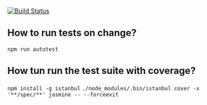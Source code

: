 [![Build Status](https://travis-ci.org/protopipe/pipejs.svg?branch=master)](https://travis-ci.org/protopipe/pipejs)



How to run tests on change?
-------------------------------

`npm run autotest`


How tun run the test suite with coverage?
----------------------------------------

`npm install -g istanbul`
`./node_modules/.bin/istanbul cover -x '**/spec/**' jasmine -- --forceexit`
